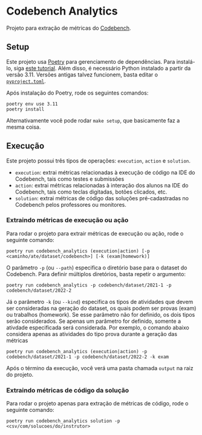# Codebench Analytics

Projeto para extração de métricas do [Codebench](https://codebench.icomp.ufam.edu.br/).

## Setup

Este projeto usa [Poetry](https://python-poetry.org/) para gerenciamento de dependências. Para instalá-lo, siga [este tutorial](https://python-poetry.org/docs/#installation). Além disso, é necessário Python instalado a partir da versão 3.11. Versões antigas talvez funcionem, basta editar o [`pyproject.toml`](pyproject.toml).

Após instalação do Poetry, rode os seguintes comandos:

```shell
poetry env use 3.11
poetry install
```

Alternativamente você pode rodar `make setup`, que basicamente faz a mesma coisa.

## Execução

Este projeto possui três tipos de operações: `execution`, `action` e `solution`.

* `execution`: extrai métricas relacionadas à execução de código na IDE do Codebench, tais como testes e submissões
* `action`: extrai métricas relacionadas à interação dos alunos na IDE do Codebench, tais como teclas digitadas, botões clicados, etc.
* `solution`: extrai métricas de código das soluções pré-cadastradas no Codebench pelos professores ou monitores.

### Extraindo métricas de execução ou ação

Para rodar o projeto para extrair métricas de execução ou ação, rode o seguinte comando:

```shell
poetry run codebench_analytics (execution|action) [-p <caminho/ate/dataset/codebench>] [-k (exam|homework)]
```

O parâmetro `-p` (ou `--path`) especifica o diretório base para o dataset do Codebench. Para definir múltiplos diretórios, basta repetir o argumento:

```shell
poetry run codebench_analytics -p codebench/dataset/2021-1 -p codebench/dataset/2022-2
```

Já o parâmetro `-k` (ou `--kind`) especifica os tipos de atividades que devem ser consideradas na geração do dataset, os quais podem ser provas (exam) ou trabalhos (homework). Se esse parâmetro não for definido, os dois tipos serão considerados. Se apenas um parâmetro for definido, somente a ativdade especificada será considerada. Por exemplo, o comando abaixo considera apenas as atividades do tipo prova durante a geração das métricas

```shell
poetry run codebench_analytics (execution|action) -p codebench/dataset/2021-1 -p codebench/dataset/2022-2 -k exam
```

Após o término da execução, você verá uma pasta chamada `output` na raiz do projeto.

### Extraindo métricas de código da solução

Para rodar o projeto apenas para extração de métricas de código, rode o seguinte comando:

```shell
poetry run codebench_analytics solution -p <csv/com/solucoes/do/instrutor>
```
